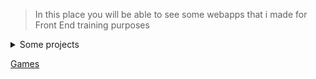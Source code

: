 > In this place you will be able to see some webapps that i made for Front End training purposes

<details>
    <summary>Some projects</summary>
    <a href="https://felpzsouls.github.io/webapps/love">Love</a><br> Declare your love to your loved one<br>
    <a href="https://felpzsouls.github.io/webapps/task%20list">Task List</a><br> Create a to-do list to make your daily life easier<br>
    <a href="https://felpzsouls.github.io/webapps/clock">Clock</a><br>See the current time and day on your computer<br>
    <a href="https://felpzsouls.github.io/webapps/pokedex">Pokedex</a><br>The Kanto's pokedex
</details>

[Games](https://felpzsouls.github.io/webapps/games)

